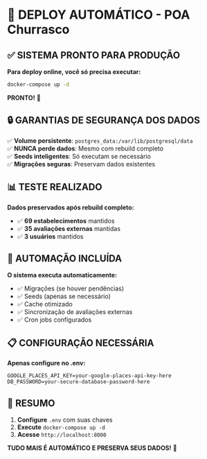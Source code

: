 # 🚀 DEPLOY AUTOMÁTICO - POA Churrasco

## ✅ SISTEMA PRONTO PARA PRODUÇÃO

**Para deploy online, você só precisa executar:**

```bash
docker-compose up -d
```

**PRONTO!** 🎉 

## 🔒 GARANTIAS DE SEGURANÇA DOS DADOS

✅ **Volume persistente**: `postgres_data:/var/lib/postgresql/data`  
✅ **NUNCA perde dados**: Mesmo com rebuild completo  
✅ **Seeds inteligentes**: Só executam se necessário  
✅ **Migrações seguras**: Preservam dados existentes  

## 📊 TESTE REALIZADO

**Dados preservados após rebuild completo:**
- ✅ **69 estabelecimentos** mantidos
- ✅ **35 avaliações externas** mantidas  
- ✅ **3 usuários** mantidos

## 🔄 AUTOMAÇÃO INCLUÍDA

**O sistema executa automaticamente:**
- ✅ Migrações (se houver pendências)
- ✅ Seeds (apenas se necessário)
- ✅ Cache otimizado
- ✅ Sincronização de avaliações externas
- ✅ Cron jobs configurados

## 📋 CONFIGURAÇÃO NECESSÁRIA

**Apenas configure no .env:**
```env
GOOGLE_PLACES_API_KEY=your-google-places-api-key-here
DB_PASSWORD=your-secure-database-password-here
```

## 🎯 RESUMO

1. **Configure** `.env` com suas chaves
2. **Execute** `docker-compose up -d`
3. **Acesse** `http://localhost:8000`

**TUDO MAIS É AUTOMÁTICO E PRESERVA SEUS DADOS!** 🚀
